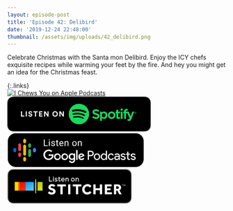 ```yaml
---
layout: episode-post
title: 'Episode 42: Delibird'
date: '2019-12-24 22:48:00'
thumbnail: /assets/img/uploads/42_delibird.png
---
```

Celebrate Christmas with the Santa mon Delibird. Enjoy the ICY chefs exquisite recipes while warming your feet by the fire. And hey you might get an idea for the Christmas feast.

{:.links}  
[![I Chews You on Apple Podcasts](https://linkmaker.itunes.apple.com/en-us/badge-lrg.svg?releaseDate=2019-04-16T00:00:00Z&kind=podcast&bubble=podcasts)](https://podcasts.apple.com/us/podcast/42-delibird/id1455409177?i=1000460660845)  [![I Chews You on Spotify](/assets/img/uploads/spotify-badge-button.svg)](https://open.spotify.com/episode/3j0SJm8tERAuAxs48anJDB)  [![I Chews You on Google Podcasts](/assets/img/uploads/google-podcasts-badge-button.svg)](https://podcasts.google.com/?feed=aHR0cHM6Ly9pY2hld3N5b3UubGlic3luLmNvbS9yc3M&episode=NzhlOTk3OTgtNDQyNy00NmFiLTk4NWEtYWVmZjI3NDkyM2Vl&ved=0CAwQzsICahcKEwjYxKC5-sLnAhUAAAAAHQAAAAAQAQ)  [![I Chews You on Stitcher](/assets/img/uploads/stitcher-badge-button.svg)](https://www.stitcher.com/s?eid=66193099)
